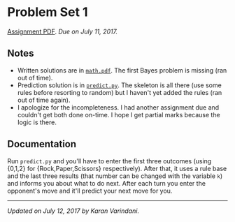 # Problem Set 1
[Assignment PDF](./ps1.pdf). _Due on July 11, 2017._

## Notes
* Written solutions are in [`math.pdf`](./math.pdf). The first Bayes problem is missing (ran out of time).
* Prediction solution is in [`predict.py`](./predict.py). The skeleton is all there (use some rules before resorting to random) but I haven't yet added the rules (ran out of time again).
* I apologize for the incompleteness. I had another assignment due and couldn't get both done on-time. I hope I get partial marks because the logic is there.

## Documentation
Run `predict.py` and you'll have to enter the first three outcomes (using {0,1,2} for {Rock,Paper,Scissors} respectively). After that, it uses a rule base and the last three results (that number can be changed with the variable `k`) and informs you about what to do next. After each turn you enter the opponent's move and it'll predict your next move for you.

----
_Updated on July 12, 2017 by Karan Varindani._